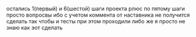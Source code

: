 остались 1(первый) и 6(шестой) шаги проекта 
рлюс по пятому шаги просто вопросвы ибо с учетом коммента от наставника не получится сделать так чтобы и тесты при этом проходили
либо же я просто не знаю как эот сделать
